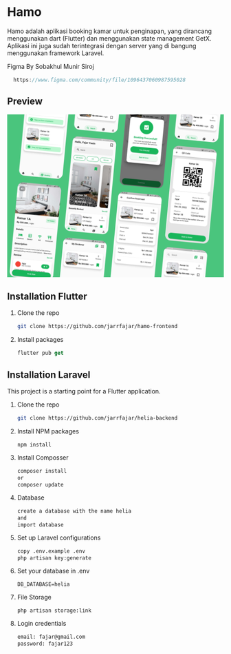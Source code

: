 # Hamo

Hamo adalah aplikasi booking kamar untuk penginapan, yang dirancang menggunakan dart (Flutter) dan menggunakan state management GetX. Aplikasi ini juga sudah terintegrasi dengan server yang di bangung menggunakan framework Laravel.


Figma By Sobakhul Munir Siroj
 ```go
   https://www.figma.com/community/file/1096437060987595028
```

## Preview
![img 1](preview.png)

## Installation Flutter


1. Clone the repo

   ```bash
   git clone https://github.com/jarrfajar/hamo-frontend
   ```
2. Install packages

   ```dart
   flutter pub get
   ```
## Installation Laravel

This project is a starting point for a Flutter application.

1. Clone the repo

   ```bash
   git clone https://github.com/jarrfajar/helia-backend
   ```
2. Install NPM packages

   ```npm
   npm install
   ```
3. Install Composser

   ```composer
   composer install
   or
   composer update
   ```
4. Database

   ```laravel
   create a database with the name helia
   and
   import database
   ```

5. Set up Laravel configurations

   ```laravel
   copy .env.example .env
   php artisan key:generate
   ```
6. Set your database in .env

   ```laravel
   DB_DATABASE=helia
   ```
7. File Storage

   ```laravel
   php artisan storage:link
   ```
8. Login credentials

   ```laravel
   email: fajar@gmail.com
   password: fajar123
   ```
